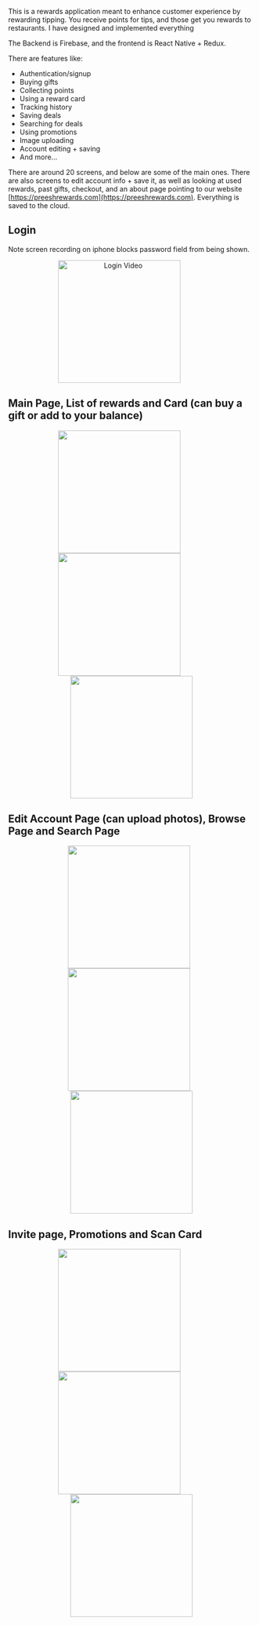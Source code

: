 This is a rewards application meant to enhance customer experience by rewarding tipping. You receive points for tips, and those get you rewards to restaurants. I have designed and implemented everything

The Backend is Firebase, and the frontend is React Native + Redux.

There are features like:
- Authentication/signup
- Buying gifts
- Collecting points
- Using a reward card
- Tracking history
- Saving deals
- Searching for deals
- Using promotions
- Image uploading
- Account editing + saving
- And more...

There are around 20 screens, and below are some of the main ones. There are also screens to edit account info + save it, as well as looking at used rewards, past gifts, checkout, and an about page pointing to our website [https://preeshrewards.com](https://preeshrewards.com). Everything is saved to the cloud.

## Login
Note screen recording on iphone blocks password field from being shown.
<p align="center" width="250">
<img src="https://github.com/noahnefsky/Preesh-Rewards/assets/77079369/9f27037e-dd7d-40af-beb1-3ac77141fc95" width="250" style="margin-right: 50px;" alt="Login Video">
</p>

## Main Page, List of rewards and Card (can buy a gift or add to your balance)
<p align="center">
  <img src="https://github.com/noahnefsky/Preesh-Rewards/assets/77079369/7e2581a2-1e07-428d-a4bd-517707147555" width="250" style="margin-right: 50px;">
  <img src="https://github.com/noahnefsky/Preesh-Rewards/assets/77079369/0be7677e-cce8-4858-bd49-c256cf5166c3" width="250" style="margin-right: 50px;">
  <img src="https://github.com/noahnefsky/Preesh-Rewards/assets/77079369/83a8deb0-5e25-4865-bd26-1df8fa531185" width="250">
</p>

## Edit Account Page (can upload photos), Browse Page and Search Page
<p align="center">
  <img src="https://github.com/noahnefsky/Preesh-Rewards/assets/77079369/de033b59-08ba-4116-a3bc-d660b7067326" width="250" style="margin-right: 10px;">
  <img src="https://github.com/noahnefsky/Preesh-Rewards/assets/77079369/8654cbd7-bf84-40ce-b8cb-d38b9b176c2f" width="250" style="margin-right: 10px;">
  <img src="https://github.com/noahnefsky/Preesh-Rewards/assets/77079369/3c95af22-f314-4b38-ada9-bc0bc36efd7e" width="250">
</p>

## Invite page, Promotions and Scan Card
<p align="center">
  <img src="https://github.com/noahnefsky/Preesh-Rewards/assets/77079369/9b427aa5-cf63-43b6-bb90-7ebeba1466ed" width="250" style="margin-right: 50px;">
  <img src="https://github.com/noahnefsky/Preesh-Rewards/assets/77079369/27ebaae5-21b3-407e-a8b6-d06531709955" width="250" style="margin-right: 50px;">
  <img src="https://github.com/noahnefsky/Preesh-Rewards/assets/77079369/2f8ae750-2f4e-42bc-af85-81885c9d665d" width="250">
</p>

